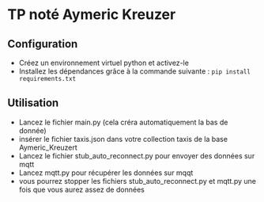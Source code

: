 # TP noté Aymeric Kreuzer

## Configuration

- Créez un environnement virtuel python et activez-le
- Installez les dépendances grâce à la commande suivante :
  `pip install requirements.txt`

## Utilisation

- Lancez le fichier main.py (cela créra automatiquement la bas de donnée)
- insérer le fichier taxis.json dans votre collection taxis de la base Aymeric_Kreuzert
- Lancez le fichier stub_auto_reconnect.py pour envoyer des données sur mqtt
- Lancez mqtt.py pour récupérer les données sur mqqt
- vous pourrez stopper les fichiers stub_auto_reconnect.py et mqtt.py une fois que vous aurez assez de données

